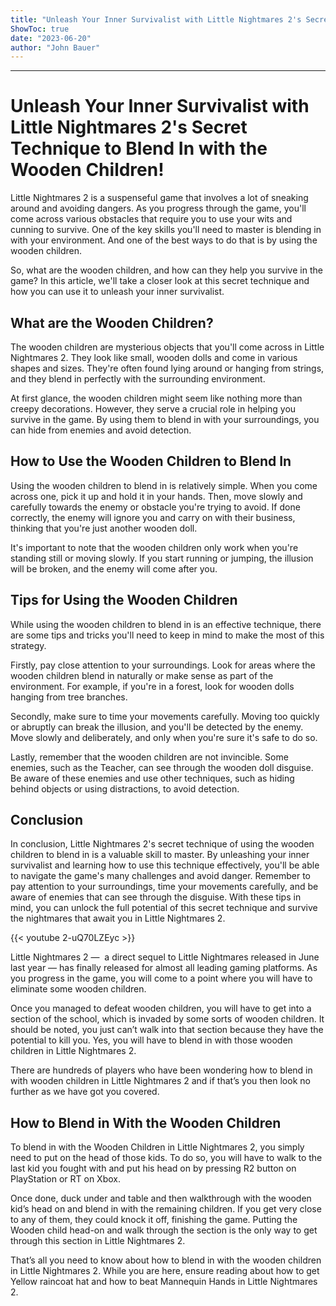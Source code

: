 ```yaml
---
title: "Unleash Your Inner Survivalist with Little Nightmares 2's Secret Technique to Blend In with the Wooden Children!"
ShowToc: true 
date: "2023-06-20"
author: "John Bauer"
---
```

*****
# Unleash Your Inner Survivalist with Little Nightmares 2's Secret Technique to Blend In with the Wooden Children!

Little Nightmares 2 is a suspenseful game that involves a lot of sneaking around and avoiding dangers. As you progress through the game, you'll come across various obstacles that require you to use your wits and cunning to survive. One of the key skills you'll need to master is blending in with your environment. And one of the best ways to do that is by using the wooden children.

So, what are the wooden children, and how can they help you survive in the game? In this article, we'll take a closer look at this secret technique and how you can use it to unleash your inner survivalist.

## What are the Wooden Children?

The wooden children are mysterious objects that you'll come across in Little Nightmares 2. They look like small, wooden dolls and come in various shapes and sizes. They're often found lying around or hanging from strings, and they blend in perfectly with the surrounding environment.

At first glance, the wooden children might seem like nothing more than creepy decorations. However, they serve a crucial role in helping you survive in the game. By using them to blend in with your surroundings, you can hide from enemies and avoid detection.

## How to Use the Wooden Children to Blend In

Using the wooden children to blend in is relatively simple. When you come across one, pick it up and hold it in your hands. Then, move slowly and carefully towards the enemy or obstacle you're trying to avoid. If done correctly, the enemy will ignore you and carry on with their business, thinking that you're just another wooden doll.

It's important to note that the wooden children only work when you're standing still or moving slowly. If you start running or jumping, the illusion will be broken, and the enemy will come after you.

## Tips for Using the Wooden Children

While using the wooden children to blend in is an effective technique, there are some tips and tricks you'll need to keep in mind to make the most of this strategy.

Firstly, pay close attention to your surroundings. Look for areas where the wooden children blend in naturally or make sense as part of the environment. For example, if you're in a forest, look for wooden dolls hanging from tree branches.

Secondly, make sure to time your movements carefully. Moving too quickly or abruptly can break the illusion, and you'll be detected by the enemy. Move slowly and deliberately, and only when you're sure it's safe to do so.

Lastly, remember that the wooden children are not invincible. Some enemies, such as the Teacher, can see through the wooden doll disguise. Be aware of these enemies and use other techniques, such as hiding behind objects or using distractions, to avoid detection.

## Conclusion

In conclusion, Little Nightmares 2's secret technique of using the wooden children to blend in is a valuable skill to master. By unleashing your inner survivalist and learning how to use this technique effectively, you'll be able to navigate the game's many challenges and avoid danger. Remember to pay attention to your surroundings, time your movements carefully, and be aware of enemies that can see through the disguise. With these tips in mind, you can unlock the full potential of this secret technique and survive the nightmares that await you in Little Nightmares 2.

{{< youtube 2-uQ70LZEyc >}} 



Little Nightmares 2 —  a direct sequel to Little Nightmares released in June last year — has finally released for almost all leading gaming platforms. As you progress in the game, you will come to a point where you will have to eliminate some wooden children.
 
Once you managed to defeat wooden children, you will have to get into a section of the school, which is invaded by some sorts of wooden children. It should be noted, you just can’t walk into that section because they have the potential to kill you. Yes, you will have to blend in with those wooden children in Little Nightmares 2.
 
There are hundreds of players who have been wondering how to blend in with wooden children in Little Nightmares 2 and if that’s you then look no further as we have got you covered.
 
## How to Blend in With the Wooden Children
 
To blend in with the Wooden Children in Little Nightmares 2, you simply need to put on the head of those kids. To do so, you will have to walk to the last kid you fought with and put his head on by pressing R2 button on PlayStation or RT on Xbox.
 
Once done, duck under and table and then walkthrough with the wooden kid’s head on and blend in with the remaining children. If you get very close to any of them, they could knock it off, finishing the game. Putting the Wooden child head-on and walk through the section is the only way to get through this section in Little Nightmares 2.
 
That’s all you need to know about how to blend in with the wooden children in Little Nightmares 2. While you are here, ensure reading about how to get Yellow raincoat hat and how to beat Mannequin Hands in Little Nightmares 2.



